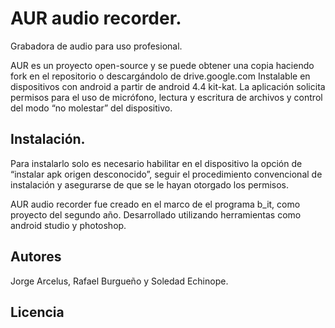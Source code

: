 # AUR audio recorder.

Grabadora de audio para uso profesional.

AUR es un proyecto open-source y se puede obtener una copia haciendo fork en el repositorio o descargándolo de drive.google.com
Instalable en dispositivos con android a partir de android 4.4 kit-kat.
La aplicación solicita permisos para el uso de micrófono, lectura y escritura de archivos y control del modo “no molestar” del dispositivo.

## Instalación.

Para instalarlo solo es necesario habilitar en el dispositivo la opción de “instalar apk origen desconocido”,  seguir el procedimiento convencional de instalación y asegurarse de que se le hayan otorgado los permisos.

AUR audio recorder fue creado en el marco de el programa b_it, como proyecto del segundo año.
Desarrollado utilizando herramientas como android studio y photoshop.

## Autores
Jorge Arcelus, Rafael Burgueño y Soledad Echinope.

## Licencia
